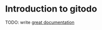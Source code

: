 # Introduction to gitodo

TODO: write [great documentation](http://jacobian.org/writing/what-to-write/)
